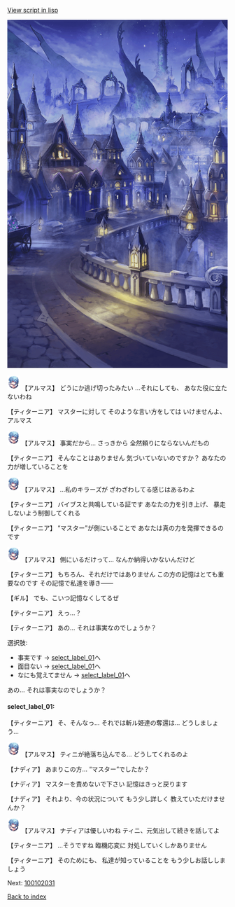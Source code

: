 [View script in lisp](../scripts/100102023.txt)

![101_city_night3.png](../images/backgrounds/101_city_night3.png)

<img src="../images/units/3103811.png" alt="3103811.png" height="34"/>
【アルマス】
どうにか逃げ切ったみたい
…それにしても、
あなた役に立たないわね

【ティターニア】
マスターに対して
そのような言い方をしては
いけませんよ、アルマス

<img src="../images/units/3103811.png" alt="3103811.png" height="34"/>
【アルマス】
事実だから…
さっきから
全然頼りにならないんだもの

【ティターニア】
そんなことはありません
気づいていないのですか？
あなたの力が増していることを

<img src="../images/units/3103811.png" alt="3103811.png" height="34"/>
【アルマス】
…私のキラーズが
ざわざわしてる感じはあるわよ

【ティターニア】
バイブスと共鳴している証です
あなたの力を引き上げ、
暴走しないよう制御してくれる

【ティターニア】
“マスター”が側にいることで
あなたは真の力を発揮できるのです

<img src="../images/units/3103811.png" alt="3103811.png" height="34"/>
【アルマス】
側にいるだけって…
なんか納得いかないんだけど

【ティターニア】
もちろん、それだけではありません
この方の記憶はとても重要なのです
その記憶で私達を導き――

【ギル】
でも、こいつ記憶なくしてるぜ

【ティターニア】
えっ…？

【ティターニア】
あの…
それは事実なのでしょうか？

選択肢:
- 事実です → [select_label_01](#select_label_01)へ
- 面目ない → [select_label_01](#select_label_01)へ
- なにも覚えてません → [select_label_01](#select_label_01)へ

あの…
それは事実なのでしょうか？

#### select_label_01:

【ティターニア】
そ、そんなっ…
それでは斬ル姫達の奪還は…
どうしましょう…

<img src="../images/units/3103811.png" alt="3103811.png" height="34"/>
【アルマス】
ティニが絶落ち込んでる…
どうしてくれるのよ

【ナディア】
あまりこの方…
“マスター”でしたか？

【ナディア】
マスターを責めないで下さい
記憶はきっと戻ります

【ナディア】
それより、今の状況について
もう少し詳しく
教えていただけませんか？

<img src="../images/units/3103811.png" alt="3103811.png" height="34"/>
【アルマス】
ナディアは優しいわね
ティニ、元気出して続きを話してよ

【ティターニア】
…そうですね
臨機応変に
対処していくしかありません

【ティターニア】
そのためにも、
私達が知っていることを
もう少しお話ししましょう

Next: [100102031](100102031.md)

[Back to index](index.md)
